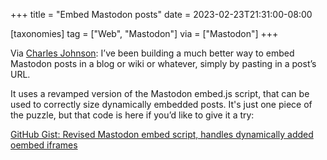 +++
title = "Embed Mastodon posts"
date = 2023-02-23T21:31:00-08:00

[taxonomies]
tag = ["Web", "Mastodon"]
via = ["Mastodon"]
+++

Via [Charles Johnson](https://mastodon.social/@Green_Footballs/109917066789971650): I’ve been building a much better way to embed Mastodon posts in a blog or wiki or whatever, simply by pasting in a post’s URL.

It uses a revamped version of the Mastodon embed.js script, that can be used to correctly size dynamically embedded posts. It's just one piece of the puzzle, but that code is here if you’d like to give it a try:

<!-- more -->

[GitHub Gist: Revised Mastodon embed script, handles dynamically added oembed iframes](https://gist.github.com/GreenFootballs/ad1ed63883683b4c4455ec6ea5a95d35)

